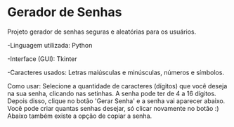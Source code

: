 # Gerador de Senhas

Projeto gerador de senhas seguras e aleatórias para os usuários.

-Linguagem utilizada: Python

-Interface (GUI): Tkinter 

-Caracteres usados: Letras maiúsculas e minúsculas, números e símbolos.

Como usar: Selecione a quantidade de caracteres (dígitos) que você deseja na sua senha, clicando nas setinhas. 
A senha pode ter de 4 a 16 dígitos. Depois disso, clique no botão 'Gerar Senha' e a senha vai aparecer abaixo. 
Você pode criar quantas senhas desejar, só clicar novamente no botão :)
Abaixo também existe a opção de copiar a senha.
